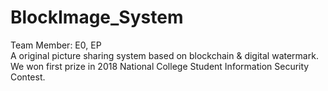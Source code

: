 # BlockImage_System
Team Member: E0, EP<br>
A original picture sharing system based on blockchain & digital watermark.
We won first prize in 2018 National College Student Information Security Contest.
